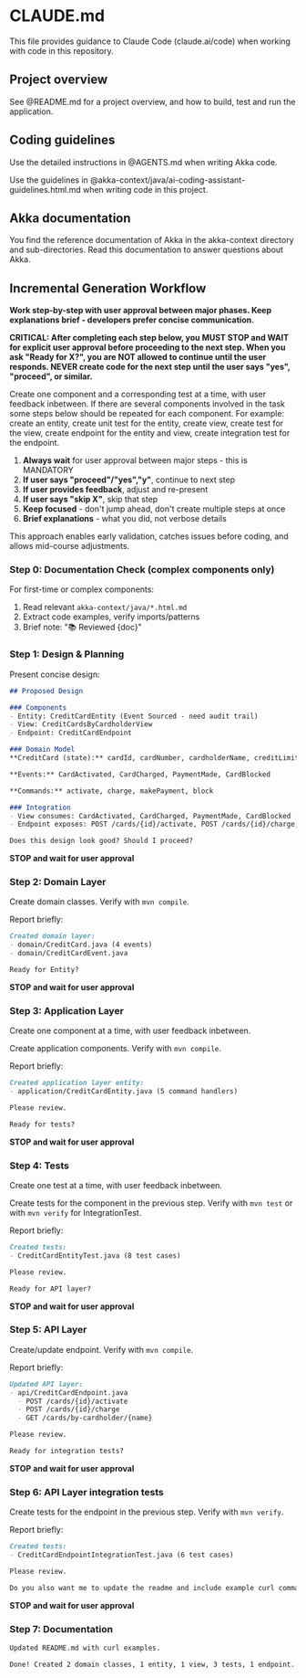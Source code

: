 # CLAUDE.md

This file provides guidance to Claude Code (claude.ai/code) when working with code in this repository.

## Project overview

See @README.md for a project overview, and how to build, test and run the application.

## Coding guidelines

Use the detailed instructions in @AGENTS.md when writing Akka code.

Use the guidelines in @akka-context/java/ai-coding-assistant-guidelines.html.md when writing code in this project.

## Akka documentation

You find the reference documentation of Akka in the akka-context directory and sub-directories.
Read this documentation to answer questions about Akka.

## Incremental Generation Workflow

**Work step-by-step with user approval between major phases. Keep explanations brief - developers prefer concise communication.**

**CRITICAL: After completing each step below, you MUST STOP and WAIT for explicit user approval before proceeding to the next step. When you ask "Ready for X?", you are NOT allowed to continue until the user responds. NEVER create code for the next step until the user says "yes", "proceed", or similar.**

Create one component and a corresponding test at a time, with user feedback inbetween. If there are several components involved in the task some steps below should be repeated for each component. For example: create an entity, create unit test for the entity, create view, create test for the view, create endpoint for the entity and view, create integration test for the endpoint.

1. **Always wait** for user approval between major steps - this is MANDATORY
2. **If user says "proceed"/"yes","y"**, continue to next step
3. **If user provides feedback**, adjust and re-present
4. **If user says "skip X"**, skip that step
5. **Keep focused** - don't jump ahead, don't create multiple steps at once
6. **Brief explanations** - what you did, not verbose details

This approach enables early validation, catches issues before coding, and allows mid-course adjustments.

### Step 0: Documentation Check (complex components only)

For first-time or complex components:
1. Read relevant `akka-context/java/*.html.md`
2. Extract code examples, verify imports/patterns
3. Brief note: "📚 Reviewed {doc}"

### Step 1: Design & Planning

Present concise design:
```markdown
## Proposed Design

### Components
- Entity: CreditCardEntity (Event Sourced - need audit trail)
- View: CreditCardsByCardholderView
- Endpoint: CreditCardEndpoint

### Domain Model
**CreditCard (state):** cardId, cardNumber, cardholderName, creditLimit, currentBalance, active

**Events:** CardActivated, CardCharged, PaymentMade, CardBlocked

**Commands:** activate, charge, makePayment, block

### Integration
- View consumes: CardActivated, CardCharged, PaymentMade, CardBlocked
- Endpoint exposes: POST /cards/{id}/activate, POST /cards/{id}/charge, GET /cards/by-cardholder/{name}

Does this design look good? Should I proceed?
```

**STOP and wait for user approval**

### Step 2: Domain Layer

Create domain classes. Verify with `mvn compile`.

Report briefly:
```markdown
Created domain layer:
- domain/CreditCard.java (4 events)
- domain/CreditCardEvent.java

Ready for Entity?
```

**STOP and wait for user approval**

### Step 3: Application Layer

Create one component at a time, with user feedback inbetween.

Create application components.  Verify with `mvn compile`.

Report briefly:
```markdown
Created application layer entity:
- application/CreditCardEntity.java (5 command handlers)

Please review.

Ready for tests?
```

**STOP and wait for user approval**

### Step 4: Tests

Create one test at a time, with user feedback inbetween.

Create tests for the component in the previous step.  Verify with `mvn test` or with `mvn verify` for IntegrationTest.

Report briefly:
```markdown
Created tests:
- CreditCardEntityTest.java (8 test cases)

Please review.

Ready for API layer?
```

**STOP and wait for user approval**

### Step 5: API Layer

Create/update endpoint.  Verify with `mvn compile`.

Report briefly:
```markdown
Updated API layer:
- api/CreditCardEndpoint.java
  - POST /cards/{id}/activate
  - POST /cards/{id}/charge
  - GET /cards/by-cardholder/{name}

Please review.

Ready for integration tests?
```

**STOP and wait for user approval**

### Step 6: API Layer integration tests

Create tests for the endpoint in the previous step.  Verify with `mvn verify`.

Report briefly:
```markdown
Created tests:
- CreditCardEndpointIntegrationTest.java (6 test cases)

Please review.

Do you also want me to update the readme and include example curl commands of the endpoint?
```

**STOP and wait for user approval**

### Step 7: Documentation

```markdown
Updated README.md with curl examples.

Done! Created 2 domain classes, 1 entity, 1 view, 3 tests, 1 endpoint.
```
